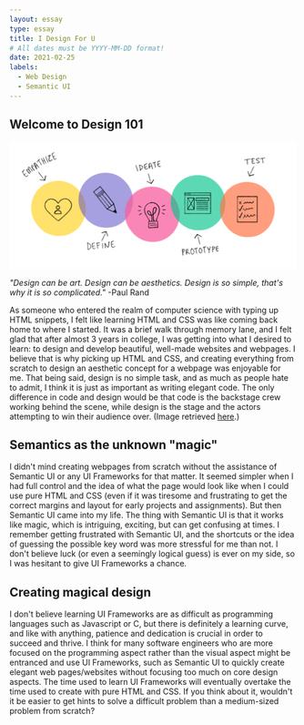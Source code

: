 ```yaml
---
layout: essay
type: essay
title: I Design For U
# All dates must be YYYY-MM-DD format!
date: 2021-02-25
labels:
  - Web Design
  - Semantic UI
---
```


## Welcome to Design 101
<img class="ui medium right floated image" src="../images/design.png">

*"Design can be art. Design can be aesthetics. Design is so simple, that's why it is so complicated."* -Paul Rand

As someone who entered the realm of computer science with typing up HTML snippets, I felt like learning HTML and CSS was like coming back home to where I started. It was a brief walk through memory lane, and I felt glad that after almost 3 years in college, I was getting into what I desired to learn: to design and develop beautiful, well-made websites and webpages. I believe that is why picking up HTML and CSS, and creating everything from scratch to design an aesthetic concept for a webpage was enjoyable for me. That being said, design is no simple task, and as much as people hate to admit, I think it is just as important as writing elegant code. The only difference in code and design would be that code is the backstage crew working behind the scene, while design is the stage and the actors attempting to win their audience over. (Image retrieved <a href="https://miro.medium.com/max/4186/1*33khN9zpFCMWnF8pLqeVTQ.png">here</a>.)

## Semantics as the unknown "magic"

I didn't mind creating webpages from scratch without the assistance of Semantic UI or any UI Frameworks for that matter. It seemed simpler when I had full control and the idea of what the page would look like when I could use pure HTML and CSS (even if it was tiresome and frustrating to get the correct margins and layout for early projects and assignments). But then Semantic UI came into my life. The thing with Semantic UI is that it works like magic, which is intriguing, exciting, but can get confusing at times. I remember getting frustrated with Semantic UI, and the shortcuts or the idea of guessing the possible key word was more stressful for me than not. I don't believe luck (or even a seemingly logical guess) is ever on my side, so I was hesitant to give UI Frameworks a chance.

## Creating magical design

I don't believe learning UI Frameworks are as difficult as programming languages such as Javascript or C, but there is definitely a learning curve, and like with anything, patience and dedication is crucial in order to succeed and thrive. I think for many software engineers who are more focused on the programming aspect rather than the visual aspect might be entranced and use UI Frameworks, such as Semantic UI to quickly create elegant web pages/websites without focusing too much on core design aspects. The time used to learn UI Frameworks will eventually overtake the time used to create with pure HTML and CSS. If you think about it, wouldn't it be easier to get hints to solve a difficult problem than a medium-sized problem from scratch?

